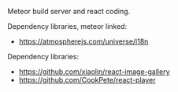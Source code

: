 Meteor build server and react coding.

Dependency libraries, meteor linked:

 - https://atmospherejs.com/universe/i18n

Dependency libraries:

 - https://github.com/xiaolin/react-image-gallery
 - https://github.com/CookPete/react-player